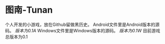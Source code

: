 # 图南-Tunan
个人开发的小游戏，放在Github留做黑历史。
Android文件里是Android版本的源码。
*版本为0.1A*
Windows文件里是Windows版本的源码。
*版本为0.1W*
目前游戏总版本为0.1

